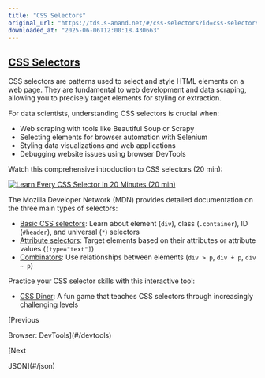 ```yaml
---
title: "CSS Selectors"
original_url: "https://tds.s-anand.net/#/css-selectors?id=css-selectors"
downloaded_at: "2025-06-06T12:00:18.430663"
---
```


[CSS Selectors](#/css-selectors?id=css-selectors)
-------------------------------------------------

CSS selectors are patterns used to select and style HTML elements on a web page. They are fundamental to web development and data scraping, allowing you to precisely target elements for styling or extraction.

For data scientists, understanding CSS selectors is crucial when:

* Web scraping with tools like Beautiful Soup or Scrapy
* Selecting elements for browser automation with Selenium
* Styling data visualizations and web applications
* Debugging website issues using browser DevTools

Watch this comprehensive introduction to CSS selectors (20 min):

[![Learn Every CSS Selector In 20 Minutes (20 min)](https://i.ytimg.com/vi_webp/l1mER1bV0N0/sddefault.webp)](https://youtu.be/l1mER1bV0N0)

The Mozilla Developer Network (MDN) provides detailed documentation on the three main types of selectors:

* [Basic CSS selectors](https://developer.mozilla.org/en-US/docs/Learn_web_development/Core/Styling_basics/Basic_selectors): Learn about element (`div`), class (`.container`), ID (`#header`), and universal (`*`) selectors
* [Attribute selectors](https://developer.mozilla.org/en-US/docs/Learn_web_development/Core/Styling_basics/Attribute_selectors): Target elements based on their attributes or attribute values (`[type="text"]`)
* [Combinators](https://developer.mozilla.org/en-US/docs/Learn_web_development/Core/Styling_basics/Combinators): Use relationships between elements (`div > p`, `div + p`, `div ~ p`)

Practice your CSS selector skills with this interactive tool:

* [CSS Diner](https://flukeout.github.io/): A fun game that teaches CSS selectors through increasingly challenging levels

[Previous

Browser: DevTools](#/devtools)

[Next

JSON](#/json)